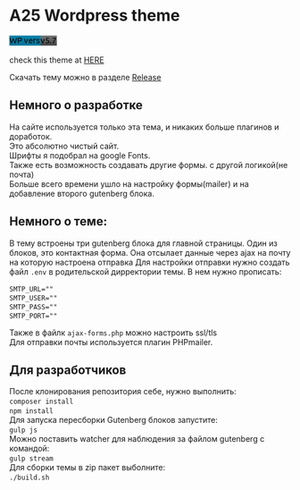 # A25 Wordpress theme  
![WP version](./doc/img/wpversion.png)

check this theme at [HERE](http://94.190.26.105:8026 "A25 site")  

Скачать тему можно в разделе [Release](https://github.com/arseniiyamnii/a25-wp-theme/releases/latest "Release")  
## Немного о разработке
На сайте используется только эта тема, и никаких больше плагинов и доработок.  
Это абсолютно чистый сайт.  
Шрифты я подобрал на google Fonts.  
Также есть возможность создавать другие формы. с другой логикой(не почта)  
Больше всего времени ушло на настройку формы(mailer) и на добавление второго gutenberg блока.

## Немного о теме:
  
В тему встроены три gutenberg блока для главной страницы.
Один из блоков, это контактная форма. Она отсылает данные через ajax на почту на которую настроена отправка
Для настройки отправки нужно создать файл `.env` в родительской дирректории темы. В нем нужно прописать:
```
SMTP_URL=""  
SMTP_USER=""  
SMTP_PASS=""  
SMTP_PORT=""  
```
Также в файлк `ajax-forms.php` можно настроить ssl/tls  
Для отправки почты используется плагин PHPmailer.  
  
## Для разработчиков
После клонирования репозитория себе, нужно выполнить:  
`composer install`  
`npm install`  
Для запуска пересборки Gutenberg блоков запустите:  
`gulp js`  
Можно поставить watcher для наблюдения за файлом gutenberg с командой:  
`gulp stream`  
Для сборки темы в zip пакет выболните:  
`./build.sh`  


